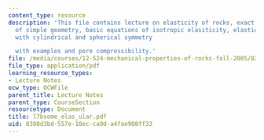 ```yaml
---
content_type: resource
description: 'This file contains lecture on elasticity of rocks, exact elastic treatment
  of simple geometry, basic equations of isotropic elasiticity, elasticity in problems
  with cylindrical and spherical symmetry

  with examples and pore compressibility.'
file: /media/courses/12-524-mechanical-properties-of-rocks-fall-2005/8380d3bd557e10ecca9da4fae908ff33_l7bsome_elas_ular.pdf
file_type: application/pdf
learning_resource_types:
- Lecture Notes
ocw_type: OCWFile
parent_title: Lecture Notes
parent_type: CourseSection
resourcetype: Document
title: l7bsome_elas_ular.pdf
uid: 8380d3bd-557e-10ec-ca9d-a4fae908ff33
---
```

